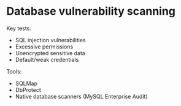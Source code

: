 # Database vulnerability scanning

Key tests:

* SQL injection vulnerabilities
* Excessive permissions
* Unencrypted sensitive data
* Default/weak credentials

Tools:

* SQLMap
* DbProtect
* Native database scanners (MySQL Enterprise Audit)

